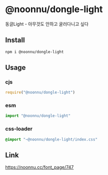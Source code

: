 # @noonnu/dongle-light
동글Light - 아무것도 안하고 굴러다니고 싶다

## Install
```sh
npm i @noonnu/dongle-light
```
## Usage
### cjs
```js
require("@noonnu/dongle-light")
```
### esm
```js
import "@noonnu/dongle-light"
```
### css-loader
```css
@import "~@noonnu/dongle-light/index.css"
```

## Link
https://noonnu.cc/font_page/747